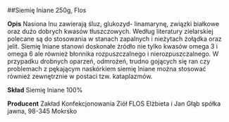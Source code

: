 ##Siemię lniane 250g, Flos

**Opis** Nasiona lnu zawierają śluz, glukozyd- linamarynę, związki białkowe oraz dużo dobrych kwasów tłuszczowych. Według literatury zielarskiej polecane są do stosowania w stanach zapalnych i nieżytach żołądka oraz jelit. Siemię lniane stanowi doskonałe żródło nie tylko kwasów omega 3 i omega 6 ale również błonnika rozpuszczalnego i nierozpuszczalnego. W przypadku drobnych oparzeń, odmrożeń, trudno gojących się ran czy problemach z pękającym naskórkiem siemię lniane można stosować również zewnętrznie w postaci tzw. kataplazmów.

**Skład** Siemię lniane 100%

**Producent** Zakład Konfekcjonowania Ziół FLOS Elżbieta i Jan Głąb spółka jawna, 98-345 Mokrsko
